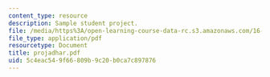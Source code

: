 ```yaml
---
content_type: resource
description: Sample student project.
file: /media/https%3A/open-learning-course-data-rc.s3.amazonaws.com/16-810-engineering-design-and-rapid-prototyping-january-iap-2007/5c4eac549f66809b9c20b0ca7c897876_projadhar.pdf
file_type: application/pdf
resourcetype: Document
title: projadhar.pdf
uid: 5c4eac54-9f66-809b-9c20-b0ca7c897876
---
```

